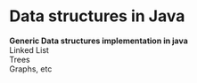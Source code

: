 # Data structures in Java
**Generic Data structures implementation in java**  
Linked List  
Trees  
Graphs, etc  
